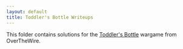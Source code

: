 ```yaml
---
layout: default
title: Toddler's Bottle Writeups
---
```


This folder contains solutions for the [Toddler's Bottle](http://overthewire.org/wargames/Toddler%27s_Bottle/) wargame from OverTheWire.

